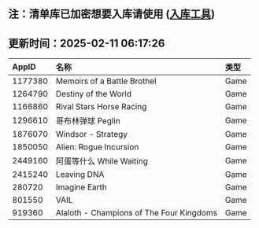 ## 注：清单库已加密想要入库请使用 ([入库工具](https://github.com/BlankTMing/ManifestAutoUpdate/releases))

## 更新时间：2025-02-11 06:17:26
| AppID | 名称 | 类型  |
| :-------------------- | :----------------------------- | :----------- |
| 1177380 | Memoirs of a Battle Brothel| Game |
| 1264790 | Destiny of the World| Game |
| 1166860 | Rival Stars Horse Racing| Game |
| 1296610 | 哥布林弹球 Peglin| Game |
| 1876070 | Windsor - Strategy| Game |
| 1850050 | Alien: Rogue Incursion| Game |
| 2449160 | 阿蛋等什么 While Waiting| Game |
| 2415240 | Leaving DNA| Game |
| 280720 | Imagine Earth| Game |
| 801550 | VAIL| Game |
| 919360 | Alaloth - Champions of The Four Kingdoms| Game |
